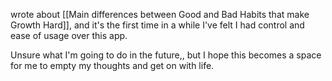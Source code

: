 wrote about [[Main differences between Good and Bad Habits that make Growth Hard]], and it's the first time in a while I've felt I had control and ease of usage over this app.

Unsure what I'm going to do in the future,, but I hope this becomes a space for me to empty my thoughts and get on with life.

